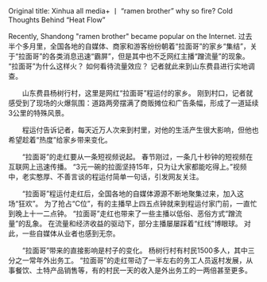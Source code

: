 Original title: Xinhua all media+ 丨 “ramen brother” why so fire? Cold Thoughts Behind “Heat Flow”

  Recently, Shandong "ramen brother" became popular on the Internet. 过去半个多月里，全国各地的自媒体、商家和游客纷纷朝着“拉面哥”的家乡“集结”，关于“拉面哥”的各类消息迅速“霸屏”，但是其中也不乏网红主播“蹭流量”的现象。 “拉面哥”为什么这样火？ 如何看待流量效应？ 记者就此来到山东费县进行实地调查。

　　山东费县杨树行村，这里是网红“拉面哥”程运付的家乡。 刚到村口，记者就感受到了现场的火爆氛围：道路两旁摆满了商贩摊位和广告条幅，形成了一道延续3公里的特殊风景。

　　程运付告诉记者，每天近万人次来到村里，对他的生活产生很大影响，但他也希望趁着“热度”给家乡带来变化。

　　“拉面哥”的走红要从一条短视频说起。 春节刚过，一条几十秒钟的短视频在互联网上迅速传播。 “3元一碗的拉面坚持15年，只为让大家都能吃得上。”视频中，老实憨厚、不善言谈的程运付简单一句话，引发网友关注。

　　“拉面哥”程运付走红后，全国各地的自媒体源源不断地聚集过来，加入这场“狂欢”。 为了抢占“C位”，有的主播早上四五点钟就来到程运付家门前，一直忙到晚上十一二点钟。 “拉面哥”走红也带来了一些主播以低俗、恶俗方式“蹭流量”的乱象。 在流量和经济收益的驱动下，部分主播屡屡踩着“红线”博眼球。 对此，一些自媒体从业者也感到无奈。

　　“拉面哥”带来的直接影响是村子的变化。 杨树行村有村民1500多人，其中三分之一常年外出务工。 “拉面哥”的走红带动了一半左右的务工人员返村发展，从事餐饮、土特产品销售等，有的村民一天的收入是外出务工的一两倍甚至更多。
